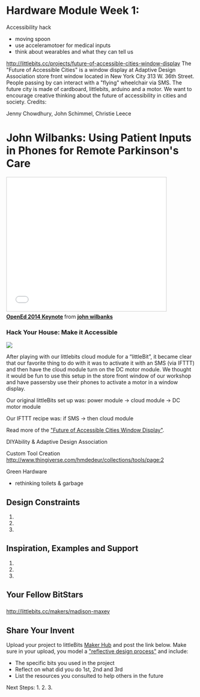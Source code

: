 
# Hardware Module Week 1: 
 Accessibility hack
- moving spoon
- use acceleramotoer for medical inputs
- think about wearables and what they can tell us

http://littlebits.cc/projects/future-of-accessible-cities-window-display
The "Future of Accessible Cities" is a window display at Adaptive Design Association store front window located in New York City 313 W. 36th Street. People passing by can interact with a "flying" wheelchair via SMS. The future city is made of cardboard, littlebits, arduino and a motor. We want to encourage creative thinking about the future of accessibility in cities and society.
Credits:

Jenny Chowdhury, John Schimmel, Christie Leece

# John Wilbanks: Using Patient Inputs in Phones for Remote Parkinson's Care

<iframe src="//www.slideshare.net/slideshow/embed_code/41860148" width="425" height="355" frameborder="0" marginwidth="0" marginheight="0" scrolling="no" style="border:1px solid #CCC; border-width:1px; margin-bottom:5px; max-width: 100%;" allowfullscreen> </iframe> <div style="margin-bottom:5px"> <strong> <a href="//www.slideshare.net/wilbanks/opened-2014-keynote" title="OpenEd 2014 Keynote" target="_blank">OpenEd 2014 Keynote</a> </strong> from <strong><a href="//www.slideshare.net/wilbanks" target="_blank">john wilbanks</a></strong> </div>

### Hack Your House: Make it Accessible
![](https://lb-community.s3.amazonaws.com/uploads/image/asset/4675/large_filled_Future_of_Accessible_Cities_window_display_-_YouTube.png)

After playing with our littlebits cloud module for a “littleBit”, it became clear that our favorite thing to do with it was to activate it with an SMS (via IFTTT) and then have the cloud module turn on the DC motor module. We thought it would be fun to use this setup in the store front window of our workshop and have passersby use their phones to activate a motor in a window display. 

Our original littleBits set up was: power module -> cloud module -> DC motor module 

Our IFTTT recipe was: if SMS -> then cloud module

Read more of the ["Future of Accessible Cities Window Display"](http://littlebits.cc/projects/future-of-accessible-cities-window-display).

DIYAbility & Adaptive Design Association

 Custom Tool Creation
 http://www.thingiverse.com/hmdedeur/collections/tools/page:2
 
 Green Hardware
- rethinking toilets & garbage



## Design Constraints
1. 
2. 
3. 

## Inspiration, Examples and Support

1. 
2. 
3. 

## Your Fellow BitStars
### 
http://littlebits.cc/makers/madison-maxey

### 

## Share Your Invent 
Upload your project to littleBits [Maker Hub](http://littlebits.cc/projects) and post the link below. Make sure in your upload, you model a ["reflective design process"](http://en.wikipedia.org/wiki/Reflective_practice) and include:
- The specific bits you used in the project
- Reflect on what did you do 1st, 2nd and 3rd
- List the resources you consulted to help others in the future

Next Steps:
1. 
2. 
3. 




